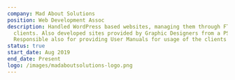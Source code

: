 ```yaml
---
company: Mad About Solutions
position: Web Development Assoc
description: Handled WordPress based websites, managing them through FTP
  clients. Also developed sites provided by Graphic Designers from a PSD file.
  Responsible also for providing User Manuals for usage of the clients' site.
status: true
start_date: Aug 2019
end_date: Present
logo: /images/madaboutsolutions-logo.png
---
```

